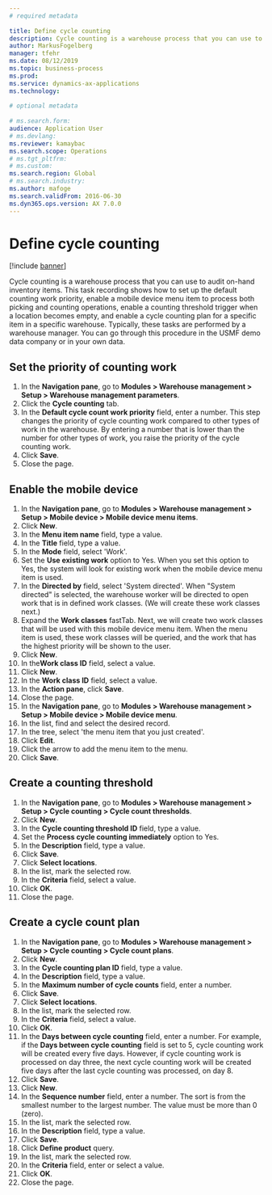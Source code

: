 ```yaml
--- 
# required metadata 
 
title: Define cycle counting 
description: Cycle counting is a warehouse process that you can use to audit on-hand inventory items. 
author: MarkusFogelberg
manager: tfehr 
ms.date: 08/12/2019
ms.topic: business-process 
ms.prod:  
ms.service: dynamics-ax-applications 
ms.technology:  
 
# optional metadata 
 
# ms.search.form:   
audience: Application User 
# ms.devlang:  
ms.reviewer: kamaybac
ms.search.scope: Operations 
# ms.tgt_pltfrm:  
# ms.custom:  
ms.search.region: Global
# ms.search.industry: 
ms.author: mafoge
ms.search.validFrom: 2016-06-30 
ms.dyn365.ops.version: AX 7.0.0 
---
```

# Define cycle counting 

[!include [banner](../../includes/banner.md)]

Cycle counting is a warehouse process that you can use to audit on-hand inventory items. This task recording shows how to set up the default counting work priority, enable a mobile device menu item to process both picking and counting operations, enable a counting threshold trigger when a location becomes empty, and enable a cycle counting plan for a specific item in a specific warehouse. Typically, these tasks are performed by a warehouse manager. You can go through this procedure in the USMF demo data company or in your own data.


## Set the priority of counting work
1. In the **Navigation pane**, go to **Modules > Warehouse management > Setup > Warehouse management parameters**.
2. Click the **Cycle counting** tab.
3. In the **Default cycle count work priority** field, enter a number. This step changes the priority of cycle counting work compared to other types of work in the warehouse. By entering a number that is lower than the number for other types of work, you raise the priority of the cycle counting work.  
4. Click **Save**.
5. Close the page.

## Enable the mobile device
1. In the **Navigation pane**, go to **Modules > Warehouse management > Setup > Mobile device > Mobile device menu items**.
2. Click **New**.
3. In the **Menu item name** field, type a value.
4. In the **Title** field, type a value.
5. In the **Mode** field, select 'Work'.
6. Set the **Use existing work** option to Yes. When you set this option to Yes, the system will look for existing work when the mobile device menu item is used.  
7. In the **Directed by** field, select 'System directed'. When "System directed" is selected, the warehouse worker will be directed to open work that is in defined work classes. (We will create these work classes next.)  
8. Expand the **Work classes** fastTab. Next, we will create two work classes that will be used with this mobile device menu item. When the menu item is used, these work classes will be queried, and the work that has the highest priority will be shown to the user.  
9. Click **New**.
10. In the**Work class ID** field, select a value.
11. Click **New**.
12. In the **Work class ID** field, select a value.
13. In the **Action pane**, click **Save**.
14. Close the page.
15. In the **Navigation pane**, go to **Modules > Warehouse management > Setup > Mobile device > Mobile device menu**.
16. In the list, find and select the desired record.
17. In the tree, select 'the menu item that you just created'.
18. Click **Edit**.
19. Click the arrow to add the menu item to the menu.
20. Click **Save**.

## Create a counting threshold
1. In the **Navigation pane**, go to **Modules > Warehouse management > Setup > Cycle counting > Cycle count thresholds**.
2. Click **New**.
3. In the **Cycle counting threshold ID** field, type a value.
4. Set the **Process cycle counting immediately** option to Yes.
5. In the **Description** field, type a value.
6. Click **Save**.
7. Click **Select locations**.
8. In the list, mark the selected row.
9. In the **Criteria** field, select a value.
10. Click **OK**.
11. Close the page.

## Create a cycle count plan
1. In the **Navigation pane**, go to **Modules > Warehouse management > Setup > Cycle counting > Cycle count plans**.
2. Click **New**.
3. In the **Cycle counting plan ID** field, type a value.
4. In the **Description** field, type a value.
5. In the **Maximum number of cycle counts** field, enter a number.
6. Click **Save**.
7. Click **Select locations**.
8. In the list, mark the selected row.
9. In the **Criteria** field, select a value.
10. Click **OK**.
11. In the **Days between cycle counting** field, enter a number. For example, if the **Days between cycle counting** field is set to 5, cycle counting work will be created every five days. However, if cycle counting work is processed on day three, the next cycle counting work will be created five days after the last cycle counting was processed, on day 8.  
12. Click **Save**.
13. Click **New**.
14. In the **Sequence number** field, enter a number. The sort is from the smallest number to the largest number. The value must be more than 0 (zero).  
15. In the list, mark the selected row.
16. In the **Description** field, type a value.
17. Click **Save**.
18. Click **Define product** query.
19. In the list, mark the selected row.
20. In the **Criteria** field, enter or select a value.
21. Click **OK**.
22. Close the page.

